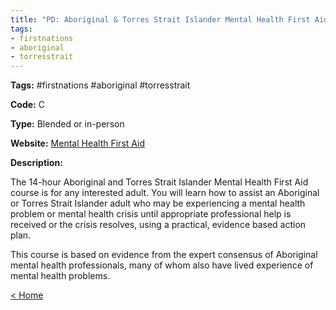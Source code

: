 ```yaml
---
title: "PD: Aboriginal & Torres Strait Islander Mental Health First Aid"
tags:
- firstnations
- aboriginal
- torresstrait
---
```


<p><b>Tags:</b> #firstnations #aboriginal #torresstrait </p>
<p><b>Code:</b> C</p>
<p><b>Type:</b> Blended or in-person</p>
<p><b>Website:</b>
<a href="https://mhfa.com.au/courses/public/types/aboriginal">Mental Health First Aid</a></p>

<p><b>Description:</b>
<p>The 14-hour Aboriginal and Torres Strait Islander Mental Health First Aid course is for any interested adult. You will learn how to assist an Aboriginal or Torres Strait Islander adult who may be experiencing a mental health problem or mental health crisis until appropriate professional help is received or the crisis resolves, using a practical, evidence based action plan.</p>

<p>This course is based on evidence from the expert consensus of Aboriginal mental health professionals, many of whom also have lived experience of mental health problems.</p>

<p><a href="https://speechiegoodies.github.io/CPD-Vault">&lt; Home</a></p>